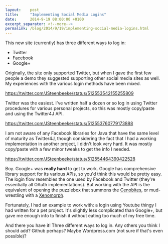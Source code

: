 ```yaml
---
layout:    post
title:     "Implementing Social Media Logins"
date:      2014-9-19 08:00:00 +0100
excerpt_separator: <!--more-->
permalink: /blog/2014/9/19/implementing-social-media-logins.html
---
```


This new site (currently) has three different ways to log in:

* Twitter
* Facebook
* Google+


Originally, the site only supported Twitter, but when I gave the first few people a demo they suggested supporting other social media sites as well. My experiences with the various login methods have been mixed.

<!--more-->
https://twitter.com/JSteenbeeke/status/512553542155255809

Twitter was the easiest. I've written half a dozen or so log in using Twitter procedures for various personal projects, so this was mostly copy/paste and using the Twitter4J API.

https://twitter.com/JSteenbeeke/status/512553760779173888

I am not aware of any Facebook libraries for Java that have the same level of maturity as Twitter4J, though considering the fact that I had a working implementation in another project, I didn't look very hard. It was mostly copy/paste with a few minor tweaks to get the info I needed.

https://twitter.com/JSteenbeeke/status/512554464390422528

Boy. Google+ was **really hard** to get to work. Google has comprehensive library support for its various APIs, so you'd think this would be pretty easy. The login flow resembles the one used by Facebook and Twitter (they're essentially all OAuth implementations). But working with the API is the equivalent of opening the puzzlebox that summons the [Cenobites](http://en.wikipedia.org/wiki/Cenobite_%28Hellraiser%29), or mud-wrestling with a [Xenomorph](http://en.wikipedia.org/wiki/Alien_%28creature_in_Alien_franchise%29).

Fortunately, I had an example to work with: a login using Youtube thingy I had written for a pet project. It's slightly less complicated than Google+, but gave me enough info to finish it without eating too much of my free time.

And there you have it! Three different ways to log in. Any others you think I should add? Github perhaps? Maybe Wordpress.com (not sure if that's even possible)?